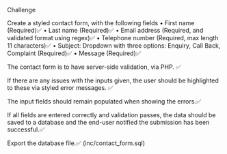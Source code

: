 Challenge

Create a styled contact form, with the following fields
• First name (Required)✅
• Last name (Required)✅
• Email address (Required, and validated format using regex)✅
• Telephone number (Required, max length 11 characters)✅
• Subject: Dropdown with three options: Enquiry, Call Back, Complaint (Required)✅
• Message (Required)✅

The contact form is to have server-side validation, via PHP. ✅

If there are any issues with the inputs given, the user should be highlighted to these via styled error messages. ✅

The input fields should remain populated when showing the errors.✅

If all fields are entered correctly and validation passes, the data should be saved to a database and the end-user notified the submission has been successful.✅

Export the database file.✅ (inc/contact_form.sql)
